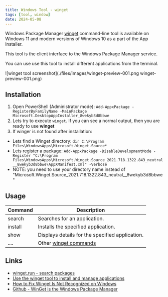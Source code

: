 ```yaml
---
title: Windows Tool - winget
tags: [tool, window]
date: 2024-05-08
---
```


Windows Package Manager [winget](https://learn.microsoft.com/en-us/windows/package-manager/winget/) command-line tool is 
available on Windows 11 and modern versions of Windows 10 as a part of the App Installer.

<!--more-->

This tool is the client interface to the Windows Package Manager service.

You can use use this tool to install different applications from the terminal.

![winget tool screenshot](./files/images/winget-preview-001.png winget-preview-001.png)

## Installation

1. Open PowerShell (Administrator mode): ```Add-AppxPackage -RegisterByFamilyName -MainPackage Microsoft.DesktopAppInstaller_8wekyb3d8bbwe```
2. Lets try to execute ```winget```. If you can see a normal output, then you are ready to use **winget**
3. If winger is not found after installation:
  - Lets find a Winget directory: ```dir C:\Program Files\WindowsApps\Microsoft.Winget.Source*```
  - Lets register a package: ```Add-AppxPackage -DisableDevelopmentMode -Register "C:\Program Files\WindowsApps\Microsoft.Winget.Source_2021.718.1322.843_neutral__8wekyb3d8bbwe\AppXManifest.xml" -Verbose```
  - NOTE: you need to use your directory name instead of "Microsoft.Winget.Source_2021.718.1322.843_neutral__8wekyb3d8bbwe"

## Usage

| Command | Description |
| ------- | ----------- |
| search  | Searches for an application. |
| install | Installs the specified application. |
| show    | Displays details for the specified application. |
| ....    | Other [winget commands](https://learn.microsoft.com/en-us/windows/package-manager/winget/#commands) |

## Links

* [winget.run - search packages](https://winget.run/)
* [Use the winget tool to install and manage applications](https://learn.microsoft.com/en-us/windows/package-manager/winget/)
* [How to Fix Winget Is Not Recognized on Windows](https://www.maketecheasier.com/fix-winget-not-recognized-windows/)
* [Github - WinGet is the Windows Package Manager](https://github.com/microsoft/winget-cli)
